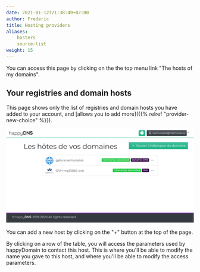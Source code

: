 ```yaml
---
date: 2021-01-12T21:38:49+02:00
author: Frederic
title: Hosting providers
aliases:
    hosters
    source-list
weight: 15
---
```


You can access this page by clicking on the the top menu link "The hosts of my domains".

## Your registries and domain hosts

This page shows only the list of registries and domain hosts you have added to your account, and [allows you to add more]({{% relref "provider-new-choice" %}}).

![The hosters of your domains](hosters-list.png)

You can add a new host by clicking on the "+" button at the top of the page.

By clicking on a row of the table, you will access the parameters used by happyDomain to contact this host.
This is where you'll be able to modify the name you gave to this host, and where you'll be able to modify the access parameters.
